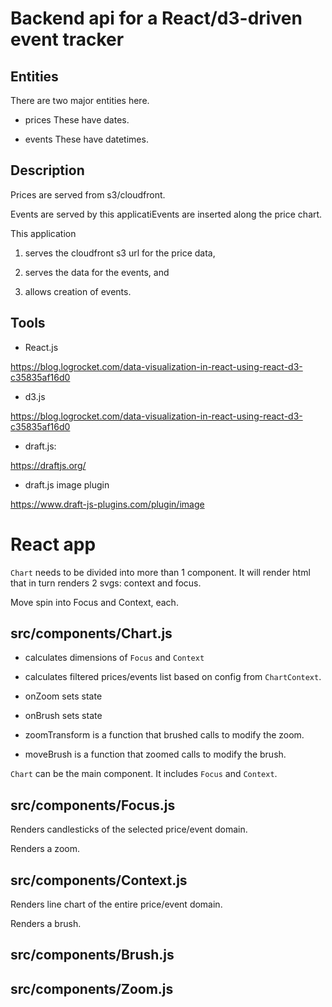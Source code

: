 # Backend api for a React/d3-driven event tracker

## Entities
There are two major entities here.

- prices
These have dates.

- events
These have datetimes.

## Description

Prices are served from s3/cloudfront.

Events are served by this applicatiEvents are inserted along the price chart.

This application

1. serves the cloudfront s3 url for the price data,

2. serves the data for the events, and

3. allows creation of events.

## Tools

- React.js

https://blog.logrocket.com/data-visualization-in-react-using-react-d3-c35835af16d0

- d3.js

https://blog.logrocket.com/data-visualization-in-react-using-react-d3-c35835af16d0

- draft.js:

https://draftjs.org/

- draft.js image plugin

https://www.draft-js-plugins.com/plugin/image

# React app

`Chart` needs to be divided into more than 1 component. It will render html that in turn renders 2 svgs: context and focus.

Move spin into Focus and Context, each.

## src/components/Chart.js

- calculates dimensions of `Focus` and `Context`

- calculates filtered prices/events list based on config from `ChartContext`.

- onZoom sets state

- onBrush sets state

- zoomTransform is a function that brushed calls to modify the zoom.

- moveBrush is a function that zoomed calls to modify the brush.

`Chart` can be the main component. It includes `Focus` and `Context`.

## src/components/Focus.js

Renders candlesticks of the selected price/event domain.

Renders a zoom.

## src/components/Context.js

Renders line chart of the entire price/event domain.

Renders a brush.

## src/components/Brush.js

## src/components/Zoom.js
